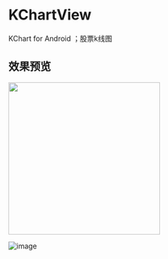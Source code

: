 ﻿# KChartView
KChart for Android ；股票k线图

效果预览
-------  
<div class='row'>
        <img src='https://github.com/tifezh/KChartView/tree/master/kchart/img/demo.gif' width="300px"/>
</div>

![image](https://github.com/silladus/KChartView/blob/master/kchart/img/min.png)
